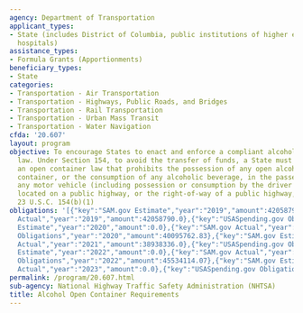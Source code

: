 ```yaml
---
agency: Department of Transportation
applicant_types:
- State (includes District of Columbia, public institutions of higher education and
  hospitals)
assistance_types:
- Formula Grants (Apportionments)
beneficiary_types:
- State
categories:
- Transportation - Air Transportation
- Transportation - Highways, Public Roads, and Bridges
- Transportation - Rail Transportation
- Transportation - Urban Mass Transit
- Transportation - Water Navigation
cfda: '20.607'
layout: program
objective: To encourage States to enact and enforce a compliant alcohol open container
  law. Under Section 154, to avoid the transfer of funds, a State must enact and enforce
  an open container law that prohibits the possession of any open alcoholic beverage
  container, or the consumption of any alcoholic beverage, in the passenger area of
  any motor vehicle (including possession or consumption by the driver of the vehicle)
  located on a public highway, or the right-of-way of a public highway, in the State.
  23 U.S.C. 154(b)(1)
obligations: '[{"key":"SAM.gov Estimate","year":"2019","amount":42058790.0},{"key":"SAM.gov
  Actual","year":"2019","amount":42058790.0},{"key":"USASpending.gov Obligations","year":"2019","amount":82540472.06},{"key":"SAM.gov
  Estimate","year":"2020","amount":0.0},{"key":"SAM.gov Actual","year":"2020","amount":400960029.0},{"key":"USASpending.gov
  Obligations","year":"2020","amount":40095762.83},{"key":"SAM.gov Estimate","year":"2021","amount":38938336.0},{"key":"SAM.gov
  Actual","year":"2021","amount":38938336.0},{"key":"USASpending.gov Obligations","year":"2021","amount":38938336.0},{"key":"SAM.gov
  Estimate","year":"2022","amount":0.0},{"key":"SAM.gov Actual","year":"2022","amount":49142696.0},{"key":"USASpending.gov
  Obligations","year":"2022","amount":45534114.07},{"key":"SAM.gov Estimate","year":"2023","amount":47586670.0},{"key":"SAM.gov
  Actual","year":"2023","amount":0.0},{"key":"USASpending.gov Obligations","year":"2023","amount":47586670.0}]'
permalink: /program/20.607.html
sub-agency: National Highway Traffic Safety Administration (NHTSA)
title: Alcohol Open Container Requirements
---
```

